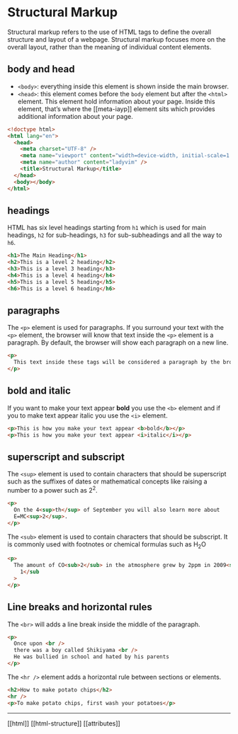 # Structural Markup

Structural markup refers to the use of HTML tags to define the overall structure and layout of a webpage. Structural markup focuses more on the overall layout, rather than the meaning of individual content elements.

## body and head

- `<body>`: everything inside this element is shown inside the main browser.
- `<head>`: this element comes before the `body` element but after the `<html>` element. This element hold information about your page. Inside this element, that’s where the [[meta-iayp]] element sits which provides additional information about your page.

```html
<!doctype html>
<html lang="en">
  <head>
    <meta charset="UTF-8" />
    <meta name="viewport" content="width=device-width, initial-scale=1.0" />
    <meta name="author" content="ladyvim" />
    <title>Structural Markup</title>
  </head>
  <body></body>
</html>
```

## headings

HTML has six level headings starting from `h1` which is used for main headings, `h2` for sub-headings, `h3` for sub-subheadings and all the way to `h6`.

```html
<h1>The Main Heading</h1>
<h2>This is a level 2 heading</h2>
<h3>This is a level 3 heading</h3>
<h4>This is a level 4 heading</h4>
<h5>This is a level 5 heading</h5>
<h6>This is a level 6 heading</h6>
```

## paragraphs

The `<p>` element is used for paragraphs. If you surround your text with the `<p>` element, the browser will know that text inside the `<p>` element is a paragraph. By default, the browser will show each paragraph on a new line.

```html
<p>
  This text inside these tags will be considered a paragraph by the browser.
</p>
```

## bold and italic

If you want to make your text appear **bold** you use the `<b>` element and if you to make text appear italic you use the `<i>` element.

```html
<p>This is how you make your text appear <b>bold</b></p>
<p>This is how you make your text appear <i>italic</i></p>
```

## superscript and subscript

The `<sup>` element is used to contain characters that should be superscript such as the suffixes of dates or mathematical concepts like raising a number to a power such as 2$^2$.

```html
<p>
  On the 4<sup>th</sup> of September you will also learn more about
  E=MC<sup>2</sup>.
</p>
```

The `<sub>` element is used to contain characters that should be subscript. It is commonly used with footnotes or chemical formulas such as H$_{2}$O

```html
<p>
  The amount of CO<sub>2</sub> in the atmosphere grew by 2ppm in 2009<sub>
    1</sub
  >
</p>
```

## Line breaks and horizontal rules

The `<br>` will adds a line break inside the middle of the paragraph.

```html
<p>
  Once upon <br />
  there was a boy called Shikiyama <br />
  He was bullied in school and hated by his parents
</p>
```

The `<hr />` element adds a horizontal rule between sections or elements.

```html
<h2>How to make potato chips</h2>
<hr />
<p>To make potato chips, first wash your potatoes</p>
```

---

[[html]]
[[html-structure]]
[[attributes]]

